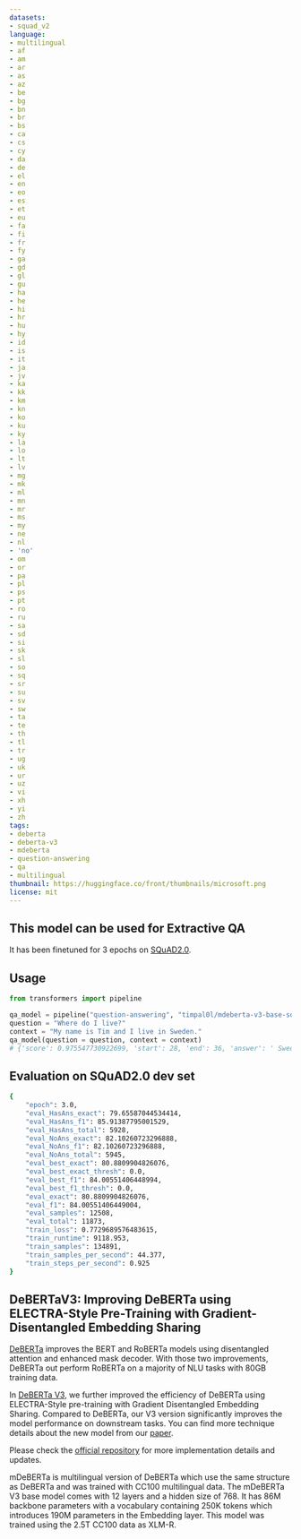 ```yaml
---
datasets:
- squad_v2
language:
- multilingual
- af
- am
- ar
- as
- az
- be
- bg
- bn
- br
- bs
- ca
- cs
- cy
- da
- de
- el
- en
- eo
- es
- et
- eu
- fa
- fi
- fr
- fy
- ga
- gd
- gl
- gu
- ha
- he
- hi
- hr
- hu
- hy
- id
- is
- it
- ja
- jv
- ka
- kk
- km
- kn
- ko
- ku
- ky
- la
- lo
- lt
- lv
- mg
- mk
- ml
- mn
- mr
- ms
- my
- ne
- nl
- 'no'
- om
- or
- pa
- pl
- ps
- pt
- ro
- ru
- sa
- sd
- si
- sk
- sl
- so
- sq
- sr
- su
- sv
- sw
- ta
- te
- th
- tl
- tr
- ug
- uk
- ur
- uz
- vi
- xh
- yi
- zh
tags:
- deberta
- deberta-v3
- mdeberta
- question-answering
- qa
- multilingual
thumbnail: https://huggingface.co/front/thumbnails/microsoft.png
license: mit
---
```

## This model can be used for Extractive QA
It has been finetuned for 3 epochs on [SQuAD2.0](https://rajpurkar.github.io/SQuAD-explorer/).

## Usage
```python
from transformers import pipeline

qa_model = pipeline("question-answering", "timpal0l/mdeberta-v3-base-squad2")
question = "Where do I live?"
context = "My name is Tim and I live in Sweden."
qa_model(question = question, context = context)
# {'score': 0.975547730922699, 'start': 28, 'end': 36, 'answer': ' Sweden.'}
```

## Evaluation on SQuAD2.0 dev set
```bash
{
    "epoch": 3.0,
    "eval_HasAns_exact": 79.65587044534414,
    "eval_HasAns_f1": 85.91387795001529,
    "eval_HasAns_total": 5928,
    "eval_NoAns_exact": 82.10260723296888,
    "eval_NoAns_f1": 82.10260723296888,
    "eval_NoAns_total": 5945,
    "eval_best_exact": 80.8809904826076,
    "eval_best_exact_thresh": 0.0,
    "eval_best_f1": 84.00551406448994,
    "eval_best_f1_thresh": 0.0,
    "eval_exact": 80.8809904826076,
    "eval_f1": 84.00551406449004,
    "eval_samples": 12508,
    "eval_total": 11873,
    "train_loss": 0.7729689576483615,
    "train_runtime": 9118.953,
    "train_samples": 134891,
    "train_samples_per_second": 44.377,
    "train_steps_per_second": 0.925
}
``` 
## DeBERTaV3: Improving DeBERTa using ELECTRA-Style Pre-Training with Gradient-Disentangled Embedding Sharing

[DeBERTa](https://arxiv.org/abs/2006.03654) improves the BERT and RoBERTa models using disentangled attention and enhanced mask decoder. With those two improvements, DeBERTa out perform RoBERTa on a majority of NLU tasks with 80GB training data. 

In [DeBERTa V3](https://arxiv.org/abs/2111.09543), we further improved the efficiency of DeBERTa using ELECTRA-Style pre-training with Gradient Disentangled Embedding Sharing. Compared to DeBERTa,  our V3 version significantly improves the model performance on downstream tasks.  You can find more technique details about the new model from our [paper](https://arxiv.org/abs/2111.09543).

Please check the [official repository](https://github.com/microsoft/DeBERTa) for more implementation details and updates.

mDeBERTa is multilingual version of DeBERTa which use the same structure as DeBERTa and was trained with CC100 multilingual data.
The mDeBERTa V3 base model comes with 12 layers and a hidden size of 768. It has 86M backbone parameters  with a vocabulary containing 250K tokens which introduces 190M parameters in the Embedding layer.  This model was trained using the 2.5T CC100 data as XLM-R.